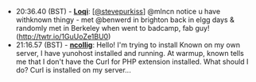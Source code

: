 * <a id="20:36.40">20:36.40 (BST)</a> - __[Loqi](https://github.com/Loqi)__: [<a href="https://twitter.com/stevepurkiss">@stevepurkiss</a>] @mlncn notice u have withknown thingy - met @benwerd in brighton back in elgg days & randomly met in Berkeley when went to badcamp, fab guy! (http://twtr.io/1GuUoZe1BU0)
* <a id="21:16.57">21:16.57 (BST)</a> - __[ncollig](https://github.com/ncollig)__: Hello! I'm trying to install Known on my own server, I have yunohost installed and running. At warmup, known tells me that I don't have the Curl for PHP extension installed. What should I do? Curl is installed on my server...
